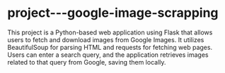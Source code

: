 # project---google-image-scrapping
This project is a Python-based web application using Flask that allows users to fetch and download images from Google Images. It utilizes BeautifulSoup for parsing HTML and requests for fetching web pages. Users can enter a search query, and the application retrieves images related to that query from Google, saving them locally.
